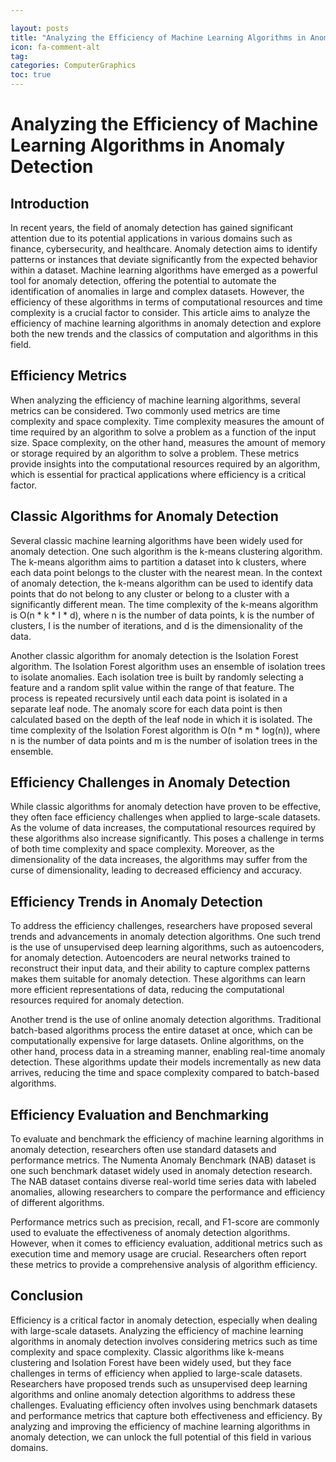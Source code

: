 ```yaml
---

layout: posts
title: "Analyzing the Efficiency of Machine Learning Algorithms in Anomaly Detection"
icon: fa-comment-alt
tag:      
categories: ComputerGraphics
toc: true
---
```




# Analyzing the Efficiency of Machine Learning Algorithms in Anomaly Detection

## Introduction

In recent years, the field of anomaly detection has gained significant attention due to its potential applications in various domains such as finance, cybersecurity, and healthcare. Anomaly detection aims to identify patterns or instances that deviate significantly from the expected behavior within a dataset. Machine learning algorithms have emerged as a powerful tool for anomaly detection, offering the potential to automate the identification of anomalies in large and complex datasets. However, the efficiency of these algorithms in terms of computational resources and time complexity is a crucial factor to consider. This article aims to analyze the efficiency of machine learning algorithms in anomaly detection and explore both the new trends and the classics of computation and algorithms in this field.

## Efficiency Metrics

When analyzing the efficiency of machine learning algorithms, several metrics can be considered. Two commonly used metrics are time complexity and space complexity. Time complexity measures the amount of time required by an algorithm to solve a problem as a function of the input size. Space complexity, on the other hand, measures the amount of memory or storage required by an algorithm to solve a problem. These metrics provide insights into the computational resources required by an algorithm, which is essential for practical applications where efficiency is a critical factor.

## Classic Algorithms for Anomaly Detection

Several classic machine learning algorithms have been widely used for anomaly detection. One such algorithm is the k-means clustering algorithm. The k-means algorithm aims to partition a dataset into k clusters, where each data point belongs to the cluster with the nearest mean. In the context of anomaly detection, the k-means algorithm can be used to identify data points that do not belong to any cluster or belong to a cluster with a significantly different mean. The time complexity of the k-means algorithm is O(n * k * I * d), where n is the number of data points, k is the number of clusters, I is the number of iterations, and d is the dimensionality of the data.

Another classic algorithm for anomaly detection is the Isolation Forest algorithm. The Isolation Forest algorithm uses an ensemble of isolation trees to isolate anomalies. Each isolation tree is built by randomly selecting a feature and a random split value within the range of that feature. The process is repeated recursively until each data point is isolated in a separate leaf node. The anomaly score for each data point is then calculated based on the depth of the leaf node in which it is isolated. The time complexity of the Isolation Forest algorithm is O(n * m * log(n)), where n is the number of data points and m is the number of isolation trees in the ensemble.

## Efficiency Challenges in Anomaly Detection

While classic algorithms for anomaly detection have proven to be effective, they often face efficiency challenges when applied to large-scale datasets. As the volume of data increases, the computational resources required by these algorithms also increase significantly. This poses a challenge in terms of both time complexity and space complexity. Moreover, as the dimensionality of the data increases, the algorithms may suffer from the curse of dimensionality, leading to decreased efficiency and accuracy.

## Efficiency Trends in Anomaly Detection

To address the efficiency challenges, researchers have proposed several trends and advancements in anomaly detection algorithms. One such trend is the use of unsupervised deep learning algorithms, such as autoencoders, for anomaly detection. Autoencoders are neural networks trained to reconstruct their input data, and their ability to capture complex patterns makes them suitable for anomaly detection. These algorithms can learn more efficient representations of data, reducing the computational resources required for anomaly detection.

Another trend is the use of online anomaly detection algorithms. Traditional batch-based algorithms process the entire dataset at once, which can be computationally expensive for large datasets. Online algorithms, on the other hand, process data in a streaming manner, enabling real-time anomaly detection. These algorithms update their models incrementally as new data arrives, reducing the time and space complexity compared to batch-based algorithms.

## Efficiency Evaluation and Benchmarking

To evaluate and benchmark the efficiency of machine learning algorithms in anomaly detection, researchers often use standard datasets and performance metrics. The Numenta Anomaly Benchmark (NAB) dataset is one such benchmark dataset widely used in anomaly detection research. The NAB dataset contains diverse real-world time series data with labeled anomalies, allowing researchers to compare the performance and efficiency of different algorithms.

Performance metrics such as precision, recall, and F1-score are commonly used to evaluate the effectiveness of anomaly detection algorithms. However, when it comes to efficiency evaluation, additional metrics such as execution time and memory usage are crucial. Researchers often report these metrics to provide a comprehensive analysis of algorithm efficiency.

## Conclusion

Efficiency is a critical factor in anomaly detection, especially when dealing with large-scale datasets. Analyzing the efficiency of machine learning algorithms in anomaly detection involves considering metrics such as time complexity and space complexity. Classic algorithms like k-means clustering and Isolation Forest have been widely used, but they face challenges in terms of efficiency when applied to large-scale datasets. Researchers have proposed trends such as unsupervised deep learning algorithms and online anomaly detection algorithms to address these challenges. Evaluating efficiency often involves using benchmark datasets and performance metrics that capture both effectiveness and efficiency. By analyzing and improving the efficiency of machine learning algorithms in anomaly detection, we can unlock the full potential of this field in various domains.
